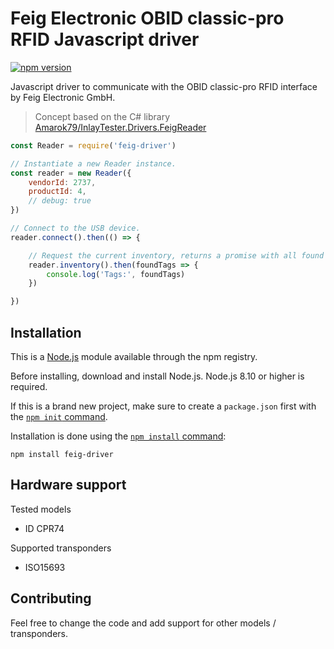# Feig Electronic OBID classic-pro RFID Javascript driver
[![npm version](https://badge.fury.io/js/feig-driver.svg)](https://badge.fury.io/js/feig-driver)

Javascript driver to communicate with the OBID classic-pro RFID interface by Feig Electronic GmbH.

> Concept based on the C# library [Amarok79/InlayTester.Drivers.FeigReader](https://github.com/Amarok79/InlayTester.Drivers.FeigReader)

```js
const Reader = require('feig-driver')

// Instantiate a new Reader instance.
const reader = new Reader({
    vendorId: 2737,
    productId: 4,
    // debug: true
})

// Connect to the USB device.
reader.connect().then(() => {

    // Request the current inventory, returns a promise with all found tag ID's.
    reader.inventory().then(foundTags => {
        console.log('Tags:', foundTags)
    })

})
```

## Installation

This is a [Node.js](https://nodejs.org/en/) module available through the npm registry.

Before installing, download and install Node.js. Node.js 8.10 or higher is required.

If this is a brand new project, make sure to create a `package.json` first with the [`npm init` command](https://docs.npmjs.com/creating-a-package-json-file).

Installation is done using the [`npm install` command](https://docs.npmjs.com/getting-started/installing-npm-packages-locally):
```
npm install feig-driver
```

## Hardware support

Tested models

- ID CPR74

Supported transponders

- ISO15693

## Contributing

Feel free to change the code and add support for other models / transponders.